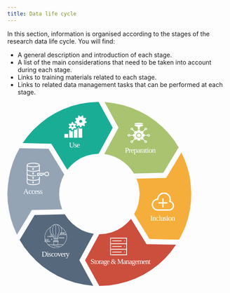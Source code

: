 ```yaml
---
title: Data life cycle
---
```



In this section, information is organised according to the stages of the research data life cycle. You will find:
- A general description and introduction of each  stage.
- A list of the main considerations that need to be taken into account during each stage.
- Links to training materials related to each stage.
- Links to related data management tasks that can be performed at each stage.

<div class="main_rdm mt-5 d-flex justify-content-center">
  <svg version="1.1" id="data-life-cycle-index" xmlns="http://www.w3.org/2000/svg" xmlns:xlink="http://www.w3.org/1999/xlink" x="0px" y="0px"
      viewBox="0 0 329.6 329.89" xml:space="preserve" height="30em">
      <style>
        .cls-1 {
          font-size: 12.5px !important;
        }
        .cls-1, .cls-2, .cls-3 {
          fill: #fff;
        }
        .cls-1, .cls-3 {
          font-family: TrebuchetMS, 'Trebuchet MS';
          font-size: 13.5px;
          letter-spacing: -.05em;
          fill: #fff;
          pointer-events: none;
          opacity: 1 !important;
        }
        .cls-5 {
          fill: #56687c;
        }
        .cls-5, .cls-6, .cls-7, .cls-8, .cls-9, .cls-10 {
          fill-rule: evenodd;
        }
        .cls-6 {
          fill: #1aad96;
        }
        .cls-7 {
          fill: #94a4b5;
        }
        .cls-8 {
          fill: #cc4e3d;
        }
        .cls-9 {
          fill: #a9c370;
        }
        .cls-10 {
          fill: #f5ae3b;
        }
        .cls-7:hover,.cls-6:hover,.cls-8:hover,.cls-9:hover,.cls-5:hover,.cls-10:hover {fill:#004494;cursor: pointer;}
      </style>
    <g id="Layer_1-2" data-name="Layer 1">
      <a href="./inclusion">
        <g>
          <path class="cls-10" d="m311.89,90.7l6.14,13.73,5,14.31,3.71,14.88,2,15.45.86,15.74-.57,14.88-2,14.31-3.14,14.16-4.14,13.45-5.57,12.87-6.57,12.45-53-1.14-27.43-44.78,4.14-8.01,3.14-9.01,1.71-9.3.86-9.87-.86-9.58-1.71-8.87-3.14-8.73,53.29-1.43,27.29-45.49Z"/>
          <path class="cls-2" d="m279.92,173.19h-2.35v6.77h-6.77v2.35h6.77v6.77h2.35v-6.77h6.77v-2.35h-6.77v-6.77Z"/>
          <path class="cls-2" d="m292.63,177.68c.24-.97.37-1.96.37-2.95,0-6.79-5.53-12.32-12.32-12.32-6.31,0-11.59,4.85-12.24,11.03-5.43.55-9.69,5.15-9.69,10.73,0,5.95,4.84,10.78,10.79,10.78h20.35c4.88,0,8.86-3.97,8.86-8.86,0-3.9-2.51-7.26-6.12-8.42h0Zm-2.74,14.92h-20.35c-4.65,0-8.43-3.78-8.43-8.43s3.77-8.42,8.41-8.43c.63,0,1.2-.51,1.21-1.16.08-5.41,4.55-9.81,9.95-9.81s9.96,4.47,9.96,9.96c0,1.14-.21,2.28-.61,3.39-.12.33-.08.69.09,1,.18.3.48.51.82.56,3.16.52,5.45,3.21,5.45,6.41,0,3.59-2.92,6.51-6.5,6.51h0Z"/>
        </g>
      </a>
      <a href="./access">
        <g>
          <path class="cls-7" d="m21.86,82.97l52,1.14,28,46.06-3.86,7.87-2.86,8.73-1.71,8.87-.57,9.3.57,9.58,2,9.3,2.71,8.73-54.28,1.29-26.71,44.2-5.86-13.88-4.86-14.02-3.29-14.59-2.29-15.16-.86-15.45.86-14.59,2-14.59,3-13.73,4.29-13.59,5.29-13.16,6.43-12.3Z"/>
          <path class="cls-2" d="m57.42,133.86c-.37,0-.67.3-.67.67v2.67c0,1.1-4,2.67-10.33,2.67s-10.33-1.59-10.33-2.67v-6c2.06,1.33,6.21,2,10.33,2,1.71,0,3.41-.11,5.1-.37.37-.05.62-.4.57-.77-.05-.37-.4-.62-.77-.57-1.62.24-3.26.36-4.9.37-6.78,0-10.33-1.7-10.33-2.61v-6.13c2.05,1.37,6.21,2.08,10.33,2.08s8.27-.71,10.33-2.08v2.08c0,.37.3.67.67.67s.67-.3.67-.67v-11.33h-.15c.1-.21.15-.44.15-.67,0-2.63-5.87-4-11.66-4s-11.66,1.37-11.66,4c0,.23.06.46.15.67h-.15v7.27c0,.15.02.3.06.45-.04.09-.06.18-.06.27v7.38c0,.12.02.24.05.36-.03.08-.05.17-.05.25v15.12c0,2.76,5.87,4.21,11.66,4.21s11.66-1.45,11.66-4.21v-10.46c0-.18-.07-.35-.2-.47s-.29-.2-.47-.2h0Zm-11-10c-6.33,0-10.33-1.61-10.33-2.73v-6c2.06,1.39,6.21,2.06,10.33,2.06s8.27-.67,10.33-2.05v6c0,1.1-4,2.71-10.33,2.71Zm0-13.33c6.33,0,10.33,1.58,10.33,2.67s-4,2.67-10.33,2.67-10.33-1.58-10.33-2.67,4-2.67,10.33-2.67Zm0,37.32c-6.33,0-10.33-1.7-10.33-2.87v-5.85c2.06,1.33,6.21,2.06,10.33,2.06s8.27-.71,10.33-2.06v5.85c0,1.17-4,2.87-10.33,2.87Z"/>
          <path class="cls-2" d="m46.09,118.54c-.6,0-1.12.41-1.27.99-.16.58.09,1.19.61,1.49v.85c0,.37.3.67.67.67s.67-.3.67-.67v-.85c.51-.31.76-.92.61-1.49-.15-.58-.68-.98-1.27-.99Z"/>
          <path class="cls-2" d="m46.09,130.53c.18,0,.35-.07.47-.2s.2-.29.2-.47v-.85c.52-.3.78-.92.62-1.5-.16-.58-.68-.99-1.29-.99s-1.13.4-1.29.99c-.16.58.1,1.2.62,1.5v.85c0,.18.07.35.2.47s.29.2.47.2h0Z"/>
          <path class="cls-2" d="m46.09,138.53c.18,0,.35-.07.47-.2s.2-.29.2-.47v-.85c.52-.3.78-.92.62-1.5-.16-.58-.68-.99-1.29-.99s-1.13.4-1.29.99c-.16.58.1,1.2.62,1.5v.85c0,.18.07.35.2.47s.29.2.47.2h0Z"/>
          <path class="cls-2" d="m46.09,142.53c-.6,0-1.12.41-1.27.99-.16.58.09,1.19.61,1.49v.85c0,.37.3.67.67.67s.67-.3.67-.67v-.85c.51-.31.76-.92.61-1.49-.15-.58-.68-.98-1.27-.99Z"/>
          <path class="cls-2" d="m74.66,128.35c-.34-1.58-1.61-2.8-3.2-3.09-1.66-.3-3.33.48-4.17,1.94h-13.2c-.37,0-.67.3-.67.67v4c0,.18.07.35.2.47s.29.2.47.2h2.67c.18,0,.35-.07.47-.2s.2-.29.2-.47v-.67h1.33v.67c0,.18.07.35.2.47s.29.2.47.2h2.67c.18,0,.35-.07.47-.2s.2-.29.2-.47v-.67h4.53c.98,1.72,3.07,2.47,4.92,1.75,1.85-.71,2.89-2.67,2.46-4.61h0Zm-1.84,2.53h0c-.59.72-1.51,1.09-2.43.97-.92-.13-1.72-.73-2.09-1.58-.11-.24-.34-.4-.61-.4h-5.61c-.18,0-.35.07-.47.19-.12.13-.19.3-.19.47v.67h-1.33v-.67c0-.18-.07-.35-.2-.47s-.29-.2-.47-.2h-2.67c-.37,0-.67.3-.67.67v.67h-1.33v-2.67h12.94c.26,0,.5-.16.61-.4.31-.7.91-1.23,1.64-1.46.73-.23,1.53-.13,2.18.27.65.4,1.11,1.06,1.24,1.81.13.75-.07,1.53-.54,2.13h0Z"/>
        </g>
      </a>
      <a href="./use">
        <g>
          <path class="cls-6" d="m163.53,0l25.3,46.35-25.3,46.49-11.29,1.14-10.58,2.57-10.15,4.15-9,6.01-8.15,6.72-7,8.15-28.59-46.64-51.31-1.14,9.15-12.59,10.72-11.87,11.86-10.87,12.29-9.58,13.72-8.44,14.29-7.01,15.15-5.72,15.72-4.15,16.29-2.57,16.87-1Z"/>
          <path class="cls-2" d="m123.18,34.17l-2.61,1.46.34,1.94,2.95.48.89,1.54-1.06,2.79,1.51,1.27,2.57-1.53,1.67.61.99,2.82h1.97l.99-2.82,1.67-.61,2.57,1.53,1.51-1.27-1.06-2.79.89-1.54,2.95-.48.34-1.94-2.6-1.46-.31-1.75,1.95-2.26-.98-1.71-2.94.55-1.36-1.14.04-2.99-1.85-.67-1.89,2.31h-1.78l-1.89-2.31-1.85.68.04,2.99-1.37,1.14-2.93-.55-.98,1.71,1.95,2.26-.31,1.75Zm8.24-2.03c1.42,0,2.58,1.15,2.58,2.58s-1.15,2.58-2.58,2.58-2.58-1.15-2.58-2.58c0-1.42,1.15-2.58,2.58-2.58Z"/>
          <path class="cls-2" d="m102.26,57.55h6.64v6.65h-6.64v-6.65Z"/>
          <path class="cls-2" d="m113.52,50.9h-2.83v13.29h6.65v-11.55h-3.23l-.58-1.74Z"/>
          <path class="cls-2" d="m128.9,47.71l-1.09-3.1-.29.17v19.41h6.65v-16.47h-5.27Z"/>
          <path class="cls-2" d="m120.23,49.48l-1.06,3.16h-.07v11.55h6.65v-17.95l-2.26,3.91-3.26-.67Z"/>
          <path class="cls-2" d="m111.71,43.97l-1.83,2.06.98,1.71,2.69-.55,1.22.7.87,2.61h1.97l.87-2.61,1.22-.7,2.69.55.99-1.71-1.82-2.06v-1.41l1.82-2.06-.99-1.71-2.69.55-1.22-.7-.87-2.61h-1.97l-.87,2.61-1.22.7-2.69-.55-.98,1.71,1.82,2.06v1.41h0Zm4.92-2.52c1,0,1.81.81,1.81,1.81s-.81,1.81-1.81,1.81-1.81-.81-1.81-1.81.81-1.81,1.81-1.81Z"/>
        </g>
      </a>
      <a href="./storage">
        <g>
          <path class="cls-8" d="m221.66,209.72l27.73,45.29,52.74,1-9.29,13-10.58,12-11.86,10.72-12.58,9.57-13.72,8.29-14.72,7.14-15.15,5.57-15.87,4.14-16.29,2.57-17.15.86h-.29l-25.3-46.01,25.3-46.58h.29l11.15-.86,10.72-2.57,10.15-4.14,9.29-5.43,8-6.72,7.43-7.86Z"/>
          <path class="cls-2" d="m184.26,253.57v21.25h30v-10s0-21.25,0-21.25h-30v10Zm28.75,20h-27.5v-8.75h27.5v8.75Zm0-10h-27.5v-8.75h27.5v8.75Zm-27.5-18.75h27.5v8.75h-27.5v-8.75Z"/>
          <path class="cls-2" d="m188.01,248.57h16.87v1.25h-16.87v-1.25Z"/>
          <path class="cls-2" d="m209.26,248.57h1.25v1.25h-1.25v-1.25Z"/>
          <path class="cls-2" d="m188.01,258.57h16.87v1.25h-16.87v-1.25Z"/>
          <path class="cls-2" d="m209.26,258.57h1.25v1.25h-1.25v-1.25Z"/>
          <path class="cls-2" d="m188.01,268.57h16.87v1.25h-16.87v-1.25Z"/>
          <path class="cls-2" d="m209.26,268.57h1.25v1.25h-1.25v-1.25Z"/>
        </g>
      </a>
      <a href="./preparation" id="link-to-reusing2" target="_top" title="reusing">
        <g>
          <path class="cls-9" d="m174.24.29l16.49,2,16.34,3.43,15.48,5.01,14.91,6.44,14.19,7.58,13.19,9.3,12.33,10.16,11.04,11.44,10.18,12.45,8.6,13.45-27.53,45.49-52.61,1.43-5.16-7.58-6.16-7.01-7.02-6.15-7.88-5.15-8.46-4.15-9.03-3.15-9.46-1.72,25.52-47.35L174.24.29Z"/>
          <path class="cls-2" d="m239.09,59.91c0,1.8-1.59,3.25-3.54,3.25s-3.54-1.45-3.54-3.25,1.59-3.25,3.54-3.25,3.54,1.46,3.54,3.25"/>
          <path class="cls-2" d="m253.22,57.71c-1.06,0-1.95.65-2.23,1.54h-5.2v-1.19c0-.4-.36-.72-.79-.72h-2.68l1.89-1.74c.31-.28.31-.74,0-1.02l-1-.92,3.71-3.41c.35.17.73.26,1.12.26.59,0,1.19-.21,1.64-.62.91-.83.91-2.19,0-3.02-.44-.4-1.02-.62-1.64-.62s-1.2.22-1.64.62c-.44.4-.68.94-.68,1.51,0,.37.1.72.29,1.03l-3.71,3.4-.93-.85c-.31-.28-.81-.28-1.12,0l-1.89,1.74v-2.46c0-.4-.36-.72-.79-.72h-4.03c-.43,0-.79.33-.79.72v2.46l-1.89-1.74c-.31-.28-.81-.28-1.12,0l-.93.85-3.71-3.4c.19-.31.29-.66.29-1.03,0-.57-.24-1.11-.68-1.51-.44-.4-1.02-.62-1.64-.62s-1.2.22-1.64.62c-.91.83-.91,2.19,0,3.02.45.42,1.05.62,1.64.62.39,0,.77-.09,1.12-.26l3.71,3.41-1,.92c-.31.28-.31.74,0,1.02l1.89,1.74h-2.68c-.43,0-.79.33-.79.72v1.19h-5.2c-.28-.89-1.17-1.54-2.23-1.54-1.28,0-2.33.96-2.33,2.13s1.04,2.13,2.33,2.13c1.06,0,1.95-.65,2.23-1.54h5.2v1.32c0,.4.36.72.79.72h2.68l-1.89,1.74c-.31.28-.31.74,0,1.02l.93.85-3.64,3.34c-.88-.44-2.02-.33-2.76.36-.91.83-.91,2.19,0,3.02.45.42,1.05.62,1.64.62s1.19-.21,1.64-.62c.44-.4.68-.94.68-1.51,0-.37-.1-.72-.29-1.03l3.64-3.34,1,.92c.31.28.81.28,1.12,0l1.89-1.74v2.46c0,.4.36.72.79.72h4.03c.43,0,.79-.33.79-.72v-2.46l1.89,1.74c.31.28.81.28,1.12,0l1-.92,3.64,3.34c-.19.31-.29.66-.29,1.03,0,.57.24,1.11.68,1.51.45.42,1.05.62,1.64.62s1.19-.21,1.64-.62c.91-.83.91-2.19,0-3.02-.75-.69-1.88-.81-2.76-.36l-3.64-3.34.93-.85c.31-.28.31-.74,0-1.02l-1.89-1.74h2.68c.43,0,.79-.33.79-.72v-1.32h5.2c.28.89,1.17,1.54,2.23,1.54,1.28,0,2.33-.96,2.33-2.13,0-1.18-1.05-2.13-2.33-2.13Zm-5.9-10c.19-.18.45-.28.73-.28s.53.1.73.28c.4.37.4.97,0,1.33-.4.37-1.05.37-1.45,0-.19-.18-.3-.41-.3-.67s.11-.49.3-.67Zm-23.54,1.33c-.4.37-1.05.37-1.45,0s-.4-.97,0-1.33c.19-.18.45-.28.73-.28s.53.1.73.28c.19.18.3.41.3.67,0,.25-.1.49-.3.67h0Zm-5.9,11.74c-.57,0-1.03-.42-1.03-.94s.46-.94,1.03-.94,1.03.42,1.03.94-.46.94-1.03.94Zm5.9,11.19c-.4.37-1.05.37-1.45,0s-.4-.97,0-1.33c.2-.18.46-.28.73-.28s.53.09.73.28c.19.18.3.41.3.67s-.11.49-.3.67h0Zm11.77-7.48c-2.76,0-5-2.05-5-4.58s2.24-4.58,5-4.58,5,2.05,5,4.58-2.24,4.58-5,4.58Zm11.77,6.15c.2-.18.46-.28.73-.28s.53.09.73.28c.4.37.4.97,0,1.33-.4.37-1.05.37-1.45,0-.19-.18-.3-.41-.3-.67,0-.25.11-.49.3-.67h0Zm5.9-9.86c-.57,0-1.03-.42-1.03-.94s.46-.94,1.03-.94,1.03.42,1.03.94-.46.94-1.03.94Z"/>
          <path class="cls-2" d="m243.29,38.92c0,.77-3.46,1.39-7.73,1.39s-7.73-.62-7.73-1.39,3.46-1.39,7.73-1.39,7.73.62,7.73,1.39"/>
          <path class="cls-2" d="m237.32,48.32v-2.46c0-.59.4-1.12,1-1.33l3.96-1.39c.6-.21,1-.74,1-1.33,0-.92-.93-1.58-1.91-1.38-1.41.29-3.49.47-5.81.48-2.32,0-4.39-.19-5.81-.48-.98-.2-1.91.47-1.91,1.38,0,.59.4,1.12,1,1.33l3.96,1.39c.6.21,1,.74,1,1.33v2.46c0,.78.69,1.42,1.55,1.42h.43c.85,0,1.55-.64,1.55-1.42h0Z"/>
        </g>
      </a>
      <a href="./discovery">
        <g>
          <path class="cls-5" d="m102.8,201.42l6.16,8.73,7.3,7.87,8.16,6.44,9.31,5.72,10.17,3.86,10.88,2.29-25.78,47.49,24.92,45.78-16.61-2-16.18-3.58-15.47-5.15-14.75-6.44-14.03-8.15-13.18-9.01-12.03-10.3-11.03-11.59-10.17-12.59-8.45-13.45,26.78-44.49,53.99-1.43Z"/>
          <path class="cls-2" d="m106.59,242c0-7.26-3.96-13.92-10.36-17.41-1.89-3.17-5.35-5.3-9.28-5.3h-.45c-3.62.16-6.84,2.15-8.68,5.09-6.66,3.38-10.8,10.15-10.8,17.62,0,1.42.16,2.81.45,4.17-.55,0-.97.52-.86,1.07.08.42.47.71.89.71h.45c.13.37.26.76.39,1.13h-.81c-.5,0-.92.37-.92.84-.03.52.39.94.89.94h1.65c3.38,6.77,10.17,10.91,17.67,10.91,10.86,0,19.77-8.84,19.77-19.77h0Zm-.5,0c0,5.37-2.2,10.23-5.74,13.71h-9.65c.24-.26.37-.6.37-.97v-3.91c.45,0,.79-.37.79-.79,0-.45-.37-.79-.79-.79h-.97s.65-4.22.65-4.25c.05-2.57,1.23-5.06,3.25-6.82.81-.71,1.49-1.49,2.05-2.41h1.13c.31,0,.55.26.55.55,0,.31-.26.55-.55.55h-1.13c-.5,0-.92.37-.92.84,0,.24.08.47.24.65.18.18.39.29.65.29h8.36c.24,0,.47-.1.65-.29s.26-.42.24-.65c-.03-.47-.42-.84-.92-.84h-4.25c-.31,0-.55-.26-.55-.55,0-.31.26-.55.55-.55h1.84c.26,0,.52-.13.68-.34.18-.21.24-.47.18-.76-.08-.42-.47-.71-.89-.71h-4.98c.5-1.26.73-2.57.73-3.93,0-1.65-.37-3.25-1.05-4.64,5.87,3.49,9.46,9.75,9.46,16.6h0Zm-19.27,19.27s-.03,0,0,0c-4.85,0-9.46-1.78-13.03-5.09h26.03c-3.64,3.36-8.31,5.09-13,5.09h0Zm-3.51-6.5v-3.91h7.26v3.91c0,.52-.42.97-.97.97h-5.32c-.52-.03-.97-.45-.97-.97h0Zm4.95-5.51v-4.01h1.94l-.6,4.01h-1.34Zm-2.15,0v-4.01h1.68v4.01h-1.68Zm1.07-4.51v-24.96c3.04.24,5.48,4.75,5.48,10.25,0,2.99-.73,5.85-2.02,7.81-1.15,1.78-1.86,4.27-1.94,6.9h-1.52Zm-.5-24.96v24.96h-1.52c-.05-2.6-.76-5.09-1.91-6.87-1.39-2.12-2.12-5.19-2.02-8.44.16-5.19,2.57-9.44,5.45-9.65h0Zm-1.07,25.46v4.01h-1.31l-.63-4.01h1.94Zm5.74,4.8c0,.16-.13.31-.31.31h-8.21c-.16,0-.31-.13-.31-.31,0-.16.13-.31.31-.31,8.76.03,8.52-.11,8.52.31h0Zm5.24-15.57h5.35c.21,0,.37.13.42.31.03.13,0,.24-.08.34s-.18.16-.31.16h-1.84c-.58,0-1.05.47-1.05,1.05s.47,1.05,1.05,1.05h4.25c.24,0,.42.18.45.39,0,.1-.03.21-.1.31-.08.08-.18.13-.29.13h-8.36c-.1,0-.21-.05-.29-.13-.08-.08-.1-.18-.1-.31,0-.21.21-.39.45-.39h1.13c.58,0,1.05-.47,1.05-1.05s-.47-1.05-1.05-1.05h-1.13c-.21,0-.37-.13-.42-.31-.03-.13,0-.24.08-.34.08-.1.18-.16.31-.16h.5Zm.63-4.43c0,1.36-.26,2.7-.79,3.93h-.39c-.26,0-.52.13-.68.34-.18.21-.24.47-.18.76.05.24.18.45.39.55-.52.81-1.15,1.55-1.89,2.18-2.07,1.81-3.3,4.33-3.44,6.95h-1.05c.08-2.52.73-4.93,1.86-6.63,1.34-2.05,2.1-4.98,2.1-8.08,0-4.56-1.65-8.44-3.96-10.02,4.59,1.02,8.02,5.14,8.02,10.02h0Zm-12.59-10.02c-2.2,1.49-3.78,5.09-3.91,9.39-.1,3.36.65,6.53,2.1,8.73,1.13,1.7,1.78,4.09,1.84,6.61h-1.05c-.11-2.65-1.34-5.14-3.38-6.92-2.36-2.02-3.72-5.11-3.54-8.39.24-4.56,3.59-8.39,7.94-9.41h0Zm-4.82,18.67h-1.84c-.24,0-.45-.24-.39-.5.03-.18.21-.31.42-.31h1.55c.5.47,1.94,1.55,2.86,3.72h-6.9c-.24,0-.42-.18-.39-.42,0-.21.21-.39.45-.39h4.25c.58,0,1.05-.47,1.05-1.05,0-.58-.47-1.05-1.05-1.05h0Zm-10.99,10.33c-.13-.37-.26-.71-.39-1.07h.18c.31,0,.55.26.55.55.03.24-.13.45-.34.52h0Zm-1.76.92c0-.21.21-.39.45-.39h1.18c.45,0,1-.42,1-1.05,0-.58-.47-1.05-1.05-1.05h-1.16c-.21,0-.37-.13-.42-.32-.05-.26.16-.5.39-.5h5.9c.21,0,.37.13.42.31.05.26-.16.5-.39.5h-1.84c-.58,0-1.05.47-1.05,1.05s.47,1.05,1.05,1.05h4.25c.24,0,.42.18.45.39,0,.24-.18.42-.39.42h-8.39c-.21,0-.39-.18-.39-.42h0Zm2.6.92h6.16c.52,0,.92-.42.89-.94-.03-.47-.42-.84-.92-.84h-4.25c-.31,0-.55-.26-.55-.55,0-.31.26-.55.55-.55h1.84c.55,0,1-.5.86-1.07-.08-.42-.47-.71-.89-.71h-5.4c-.29-1.36-.45-2.75-.45-4.17,0-7.03,3.75-13.4,9.86-16.83-.68,1.28-1.07,2.73-1.18,4.25-.16,2.94.86,5.82,2.86,7.94h-1.07c-.45,0-.81.29-.89.71-.1.58.31,1.07.86,1.07h1.84c.73,0,.73,1.13,0,1.13h-4.25c-.5,0-.89.37-.92.84-.03.52.39.94.89.94h7.08c.58,1.6.5,2.7.55,2.96l.65,4.22h-.97c-.45,0-.79.37-.79.79,0,.45.34.79.79.79v3.91c0,.37.13.71.37.97h-9.96c-1.41-1.39-2.62-3.02-3.56-4.85h0Z"/>
          <path class="cls-2" d="m86.24,257.67c0-.13-.1-.24-.24-.24h-5.93c-.13,0-.24.1-.24.24s.1.24.24.24h5.93c.13.03.24-.11.24-.24Z"/>
          <path class="cls-2" d="m88.15,257.67c0-.13-.1-.24-.24-.24h-.97c-.13,0-.24.1-.24.24s.1.24.24.24h.97c.13.03.24-.11.24-.24Z"/>
          <path class="cls-2" d="m89.39,257.44h-.65c-.13,0-.24.1-.24.24s.1.24.24.24h.65c.13,0,.24-.1.24-.24.03-.13-.11-.24-.24-.24Z"/>
          <path class="cls-2" d="m87.37,258.88c0,.13.1.24.24.24h5.93c.13,0,.24-.11.24-.24s-.1-.24-.24-.24h-5.93c-.13-.03-.24.11-.24.24Z"/>
          <path class="cls-2" d="m86.66,258.62h-.97c-.13,0-.24.1-.24.24s.1.24.24.24h.97c.13,0,.24-.1.24-.24,0-.11-.11-.24-.24-.24Z"/>
          <path class="cls-2" d="m84.85,258.62h-.65c-.13,0-.24.1-.24.24s.1.24.24.24h.65c.13,0,.24-.1.24-.24,0-.11-.1-.24-.24-.24Z"/>
          <path class="cls-2" d="m100.9,242.94h-5.48c-.24,0-.47.1-.65.29s-.26.42-.24.65c.03.47.45.84.92.84h5.48c.24,0,.47-.1.65-.29.18-.18.26-.42.24-.65,0-.45-.42-.84-.92-.84Zm.34,1.18c-.08.08-.18.13-.29.13h-5.48c-.24,0-.42-.18-.45-.39,0-.1.03-.21.1-.31.08-.08.18-.13.29-.13h5.48c.24,0,.42.18.45.39,0,.13-.03.24-.1.31Z"/>
          <path class="cls-2" d="m93.24,242.94c-.5,0-.89.39-.89.89s.39.89.89.89.89-.39.89-.89c0-.47-.42-.89-.89-.89Zm0,1.31c-.24,0-.42-.18-.42-.42s.18-.42.42-.42.42.18.42.42-.21.42-.42.42Z"/>
          <path class="cls-2" d="m79.42,247.29c.5,0,.89-.39.89-.89s-.39-.89-.89-.89-.89.39-.89.89c0,.47.39.89.89.89Zm0-1.31c.24,0,.42.18.42.42s-.18.42-.42.42-.42-.18-.42-.42c.03-.24.21-.42.42-.42Z"/>
          <path class="cls-2" d="m72.79,240.45c-.5,0-.89.39-.89.89s.39.89.89.89.89-.39.89-.89-.39-.89-.89-.89Zm0,1.29c-.24,0-.42-.18-.42-.42s.18-.42.42-.42.42.18.42.42-.18.42-.42.42Z"/>
        </g>
      </a>
      <text class="cls-3" transform="translate(204.31 90.94)"><tspan x="6.13" y="0">Preparation</tspan></text>
      <text class="cls-3" transform="translate(255.92 212.6)"><tspan x="0" y="0">Inclusion</tspan></text>
      <text class="cls-3" transform="translate(61.56 277.6)"><tspan x="0" y="0">Discovery</tspan></text>
      <text class="cls-3" transform="translate(28.56 164.6)"><tspan x="0" y="0">Access</tspan></text>
      <text class="cls-3" transform="translate(110.56 81.6)"><tspan x="0" y="0">Use</tspan></text>
      <text class="cls-1" transform="translate(149.13 290.41)"><tspan x="0" y="0">Storage &amp; Management</tspan></text>
    </g>
  </svg>
</div>


